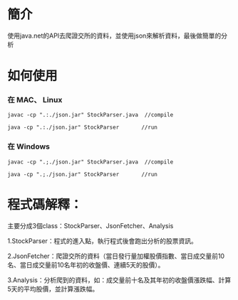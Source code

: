 # 簡介
使用java.net的API去爬證交所的資料，並使用json來解析資料，最後做簡單的分析

# 如何使用
### 在 MAC、 Linux
```
javac -cp ".:./json.jar" StockParser.java  //compile

java -cp ".:./json.jar" StockParser       //run
```

### 在 Windows
```
javac -cp ".;./json.jar" StockParser.java  //compile

java -cp ".;./json.jar" StockParser       //run
```

# 程式碼解釋：

主要分成3個class：StockParser、JsonFetcher、Analysis

1.StockParser：程式的進入點，執行程式後會跑出分析的股票資訊。

2.JsonFetcher：爬證交所的資料（當日發行量加權股價指數、當日成交量前10名、當日成交量前10名年初的收盤價、連續5天的股價）。

3.Analysis：分析爬到的資料，如：成交量前十名及其年初的收盤價漲跌幅、計算5天的平均股價，並計算漲跌幅。

